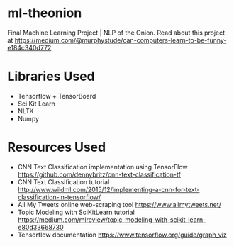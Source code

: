 # ml-theonion
Final Machine Learning Project | NLP of the Onion. 
Read about this project at https://medium.com/@murphystude/can-computers-learn-to-be-funny-e184c340d772

# Libraries Used
- Tensorflow + TensorBoard
- Sci Kit Learn
- NLTK
- Numpy

# Resources Used
- CNN Text Classification implementation using TensorFlow
https://github.com/dennybritz/cnn-text-classification-tf
- CNN Text Classification tutorial
http://www.wildml.com/2015/12/implementing-a-cnn-for-text-classification-in-tensorflow/
- All My Tweets online web-scraping tool
https://www.allmytweets.net/
- Topic Modeling with SciKitLearn tutorial
https://medium.com/mlreview/topic-modeling-with-scikit-learn-e80d33668730
- Tensorflow documentation
https://www.tensorflow.org/guide/graph_viz
